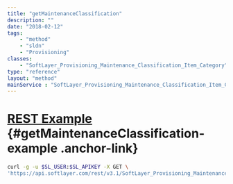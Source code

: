 ```yaml
---
title: "getMaintenanceClassification"
description: ""
date: "2018-02-12"
tags:
    - "method"
    - "sldn"
    - "Provisioning"
classes:
    - "SoftLayer_Provisioning_Maintenance_Classification_Item_Category"
type: "reference"
layout: "method"
mainService : "SoftLayer_Provisioning_Maintenance_Classification_Item_Category"
---
```


# [REST Example](#getMaintenanceClassification-example) <a href="/article/rest/"><i class="fas fa-question"></i></a> {#getMaintenanceClassification-example .anchor-link} 
```bash
curl -g -u $SL_USER:$SL_APIKEY -X GET \
'https://api.softlayer.com/rest/v3.1/SoftLayer_Provisioning_Maintenance_Classification_Item_Category/{SoftLayer_Provisioning_Maintenance_Classification_Item_CategoryID}/getMaintenanceClassification'
```
